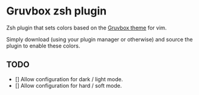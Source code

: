 # Gruvbox zsh plugin

Zsh plugin that sets colors based on the [Gruvbox theme](https://github.com/morhetz/gruvbox) for vim.

Simply download (using your plugin manager or otherwise) and source the plugin to enable these colors.

## TODO

- [] Allow configuration for dark / light mode.
- [] Allow configuration for hard / soft mode.
